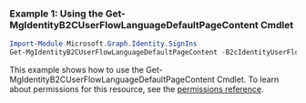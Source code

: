 ### Example 1: Using the Get-MgIdentityB2CUserFlowLanguageDefaultPageContent Cmdlet
```powershell
Import-Module Microsoft.Graph.Identity.SignIns
Get-MgIdentityB2CUserFlowLanguageDefaultPageContent -B2cIdentityUserFlowId $b2cIdentityUserFlowId -UserFlowLanguageConfigurationId $userFlowLanguageConfigurationId -UserFlowLanguagePageId $userFlowLanguagePageId -OutFile $outFileId
```
This example shows how to use the Get-MgIdentityB2CUserFlowLanguageDefaultPageContent Cmdlet.
To learn about permissions for this resource, see the [permissions reference](/graph/permissions-reference).
